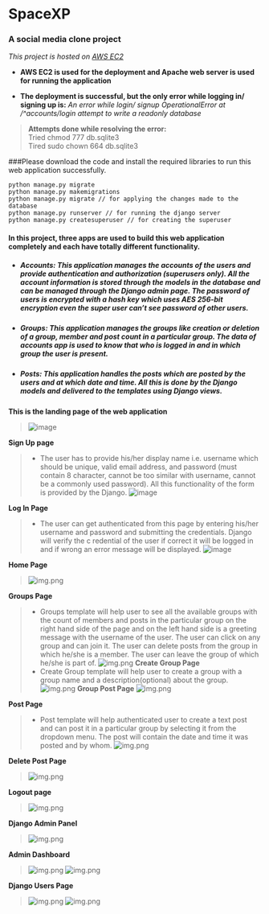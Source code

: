 # SpaceXP
### A social media clone project
_This project is hosted on [AWS EC2](http://ec2-13-235-75-96.ap-south-1.compute.amazonaws.com)_

* __AWS EC2 is used for the deployment and Apache web server is used for running the application__

* __The deployment is successful, but the only error while logging in/ signing up is:__ _An error while login/ signup OperationalError at /^accounts/login
attempt to write a readonly database_
> __Attempts done while resolving the error:__<br>
> Tried chmod 777 db.sqlite3<br>
> Tired sudo chown 664 db.sqlite3 

###Please download the code and install the required libraries to run this web application successfully.
```
python manage.py migrate
python manage.py makemigrations
python manage.py migrate // for applying the changes made to the database
python manage.py runserver // for running the django server
python manage.py createsuperuser // for creating the superuser
```

#### In this project, three apps are used to build this web application completely and each have totally different functionality.
* ##### __Accounts:__  This application manages the accounts of the users and provide authentication and authorization (superusers only). All the account information is stored through the models in the database and can be managed through the Django admin page. The password of users is encrypted with a hash key which uses AES 256-bit encryption even the super user can’t see password of other users.
* ##### __Groups:__ This application manages the groups like creation or deletion of a group, member and post count in a particular group. The data of accounts app is used to know that who is logged in and in which group the user is present.
* ##### __Posts:__ This application handles the posts which are posted by the users and at which date and time. All this is done by the Django models and delivered to the templates using Django views.

__This is the landing page of the web application__
>![image](ss/img.png)

__Sign Up page__
>* The user has to provide his/her display name i.e. username which should be unique, valid email address, and password (must contain 8 character,
cannot be too similar with username, cannot be a commonly used password).  All this functionality of the form is provided by the Django.
![image](ss/img_1.png)

__Log In Page__
> * The user can get authenticated from this page by entering his/her username and password and submitting the credentials. Django will verify the c
redential of the user if correct it will be logged in and if wrong an error message will be displayed.
![image](ss/img_2.png)

__Home Page__
>![img.png](ss/img_3.png)

__Groups Page__
> * Groups template will help user to see all the available groups with the count of members and posts in the particular group on the right hand side of the page and on the left hand side is a greeting message with the username of the user. The user can click on any group and can join it. The user can delete posts from the group in which he/she is a member. The user can leave the group of which he/she is part of.
![img.png](ss/img_4.png)
__Create Group Page__
> * Create Group template will help user to create a group with a group name and a description(optional) about the group.
![img.png](ss/img_5.png)
__Group Post Page__
>![img.png](ss/img_6.png)

__Post Page__ 

> * Post template will help authenticated user to create a text post and can post it in a particular group by selecting it from the dropdown menu. The post will contain the date and time it was posted and by whom.
![img.png](ss/img_7.png)

__Delete Post Page__
>![img.png](ss/img_8.png)

__Logout page__

>![img.png](ss/img_9.png)

__Django Admin Panel__

>![img.png](ss/img_10.png)

__Admin Dashboard__

>![img.png](ss/img_11.png)
>![img.png](ss/img_12.png)

__Django Users Page__

>![img.png](ss/img_13.png)
>![img.png](ss/img_14.png)